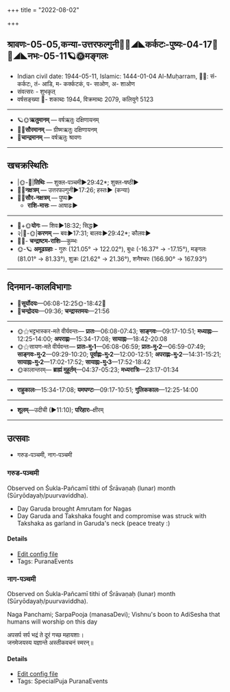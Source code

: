 +++
title = "2022-08-02"

+++
## श्रावणः-05-05,कन्या-उत्तरफल्गुनी🌛🌌◢◣कर्कटः-पुष्यः-04-17🌌🌞◢◣नभः-05-11🪐🌞मङ्गलः
- Indian civil date: 1944-05-11, Islamic: 1444-01-04 Al-Muḥarram, 🌌🌞: सं- कर्कटः, तं- आडि, म- कर्क्कटकं, प- साओण, अ- शाओण
- संवत्सरः - शुभकृत्
- वर्षसङ्ख्या 🌛- शकाब्दः 1944, विक्रमाब्दः 2079, कलियुगे 5123
___________________
- 🪐🌞**ऋतुमानम्** — वर्षऋतुः दक्षिणायनम्
- 🌌🌞**सौरमानम्** — ग्रीष्मऋतुः दक्षिणायनम्
- 🌛**चान्द्रमानम्** — वर्षऋतुः श्रावणः
___________________


## खचक्रस्थितिः
- |🌞-🌛|**तिथिः** — शुक्ल-पञ्चमी►29:42*; शुक्ल-षष्ठी►  
- 🌌🌛**नक्षत्रम्** — उत्तरफल्गुनी►17:26; हस्तः► (कन्या)  
- 🌌🌞**सौर-नक्षत्रम्** — पुष्यः►  
  - **राशि-मासः** — आषाढः► 
___________________
- 🌛+🌞**योगः** — शिवः►18:32; सिद्धः►  
- २|🌛-🌞|**करणम्** — बवः►17:31; बालवः►29:42*; कौलवः►  
- 🌌🌛- **चन्द्राष्टम-राशिः**—कुम्भः  
- 🌞-🪐 **अमूढग्रहाः** - गुरुः (121.05° → 122.02°), बुधः (-16.37° → -17.15°), मङ्गलः (81.01° → 81.33°), शुक्रः (21.62° → 21.36°), शनैश्चरः (166.90° → 167.93°)
___________________


## दिनमान-कालविभागाः
- 🌅**सूर्योदयः**—06:08-12:25🌞️-18:42🌇  
- 🌛**चन्द्रोदयः**—09:36; **चन्द्रास्तमयः**—21:56  
___________________
- 🌞⚝भट्टभास्कर-मते वीर्यवन्तः— **प्रातः**—06:08-07:43; **साङ्गवः**—09:17-10:51; **मध्याह्नः**—12:25-14:00; **अपराह्णः**—15:34-17:08; **सायाह्नः**—18:42-20:08  
- 🌞⚝सायण-मते वीर्यवन्तः— **प्रातः-मु॰1**—06:08-06:59; **प्रातः-मु॰2**—06:59-07:49; **साङ्गवः-मु॰2**—09:29-10:20; **पूर्वाह्णः-मु॰2**—12:00-12:51; **अपराह्णः-मु॰2**—14:31-15:21; **सायाह्नः-मु॰2**—17:02-17:52; **सायाह्नः-मु॰3**—17:52-18:42  
- 🌞कालान्तरम्— **ब्राह्मं मुहूर्तम्**—04:37-05:23; **मध्यरात्रिः**—23:17-01:34  
___________________
- **राहुकालः**—15:34-17:08; **यमघण्टः**—09:17-10:51; **गुलिककालः**—12:25-14:00  
___________________
- **शूलम्**—उदीची (►11:10); **परिहारः**–क्षीरम्  
___________________

## उत्सवाः
- गरुड-पञ्चमी, नाग-पञ्चमी
### गरुड-पञ्चमी

Observed on Śukla-Pañcamī tithi of Śrāvaṇaḥ (lunar) month (Sūryōdayaḥ/puurvaviddha). 

* Day Garuda brought Amrutam for Nagas
* Day Garuda and Takshaka fought and compromise was struck with Takshaka as garland in Garuda's neck (peace treaty :)

#### Details
- [Edit config file](https://github.com/jyotisham/adyatithi/blob/master/devatA/vaiShNava/lunar_month/tithi/05/05/garuDa-paJcamI.toml)
- Tags: PuranaEvents


### नाग-पञ्चमी

Observed on Śukla-Pañcamī tithi of Śrāvaṇaḥ (lunar) month (Sūryōdayaḥ/puurvaviddha). 

Naga Panchami; SarpaPooja (manasaDevi); Vishnu's boon to AdiSesha that humans will worship on this day

अपसर्प सर्प भद्रं ते दूरं गच्छ महायशाः।  
जनमेजयस्य यज्ञान्ते अस्तीकवचनं स्मरन्॥



#### Details
- [Edit config file](https://github.com/jyotisham/adyatithi/blob/master/devatA/misc-fauna/lunar_month/tithi/05/05/nAga-paJcamI.toml)
- Tags: SpecialPuja PuranaEvents


